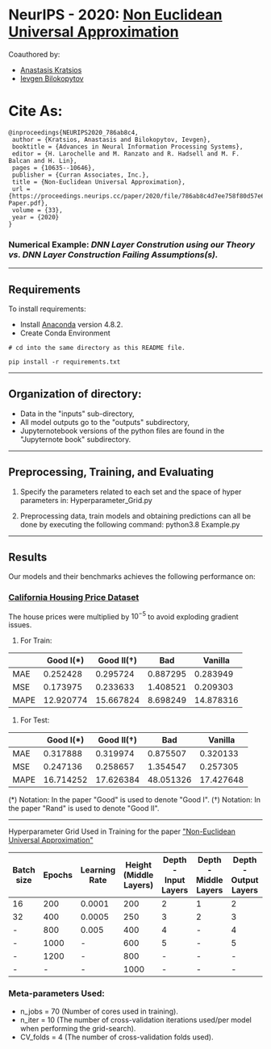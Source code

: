 # NeurIPS - 2020: [Non Euclidean Universal Approximation](https://arxiv.org/abs/2006.02341)
Coauthored by:
- [Anastasis Kratsios](https://people.math.ethz.ch/~kratsioa/)
- [Ievgen Bilokopytov](https://apps.ualberta.ca/directory/person/bilokopy)

# Cite As:

    @inproceedings{NEURIPS2020_786ab8c4,
     author = {Kratsios, Anastasis and Bilokopytov, Ievgen},
     booktitle = {Advances in Neural Information Processing Systems},
     editor = {H. Larochelle and M. Ranzato and R. Hadsell and M. F. Balcan and H. Lin},
     pages = {10635--10646},
     publisher = {Curran Associates, Inc.},
     title = {Non-Euclidean Universal Approximation},
     url = {https://proceedings.neurips.cc/paper/2020/file/786ab8c4d7ee758f80d57e65582e609d-Paper.pdf},
     volume = {33},
     year = {2020}
    }



### Numerical Example: *DNN Layer Constrution using our Theory vs. DNN Layer Construction Failing Assumptions(s).*

---

## Requirements

To install requirements:
*  Install [Anaconda](https://www.anaconda.com/products/individual)  version 4.8.2.
* Create Conda Environment
``` pyhton
# cd into the same directory as this README file.

pip install -r requirements.txt
```
---

## Organization of directory:
 - Data in the "inputs" sub-directory,
 - All model outputs go to the "outputs" subdirectory,
 - Jupyternotebook versions of the python files are found in the "Jupyternote book" subdirectory.  

---

## Preprocessing, Training, and Evaluating
1. Specify the parameters related to each set and the space of hyper parameters in: Hyperparameter_Grid.py 

2. Preprocessing data, train models and obtaining predictions can all be done by executing the following command:
python3.8 Example.py

---

## Results

Our models and their benchmarks achieves the following performance on:

### [California Housing Price Dataset](https://github.com/ageron/handson-ml/tree/master/datasets/housing)

The house prices were multiplied by $10^{-5}$ to avoid exploding gradient issues.

1. For Train:

|    |  Good I(*) | Good II(†) |     Bad  | Vanilla   |
|--- |------------| ---------- |--------- |---------- |
|MAE  |  0.252428  |  0.295724   | 0.887295  |  0.283949  |
|MSE  |  0.173975  |  0.233633   | 1.408521  |  0.209303  |
|MAPE | 12.920774  | 15.667824   | 8.698249  | 14.878316  |

1. For Test:


|    |  Good I(*) | Good II(†) |     Bad  | Vanilla   |
|--- |------------| ---------- |--------- |---------- |
| MAE    | 0.317888   | 0.319974   | 0.875507   | 0.320133 |
| MSE    | 0.247136   | 0.258657   | 1.354547   | 0.257305 |
| MAPE  | 16.714252  | 17.626384  | 48.051326  | 17.427648 |



(*) Notation: In the paper "Good" is used to denote "Good I".
(†) Notation: In the paper "Rand" is used to denote "Good II".

---
Hyperparameter Grid Used in Training for the paper ["Non-Euclidean Universal Approximation"](https://arxiv.org/abs/2006.02341)

| Batch size | Epochs | Learning Rate | Height (Middle Layers) | Depth - Input Layers | Depth - Middle Layers | Depth - Output Layers |
|------------|--------|---------------|------------------------|----------------------|-----------------------|-----------------------|
|     16     |  200   |    0.0001     |         200            |          2           |           1           |            2          |
|      32    |  400   |    0.0005     |         250            |          3           |           2           |            3          |
|     -      |  800   |    0.005      |         400            |          4           |           -           |            4          |
|     -      |  1000  |      -        |         600            |          5           |           -           |            5          |
|     -      |  1200  |      -        |         800            |          -           |           -           |            -          |
|     -      |  -     |      -        |        1000            |          -           |           -           |            -          |


### Meta-parameters Used:
- n_jobs = 70 (Number of cores used in training).
- n_iter = 10 (The number of cross-validation iterations used/per model when performing the grid-search).
- CV_folds = 4 (The number of cross-validation folds used).
